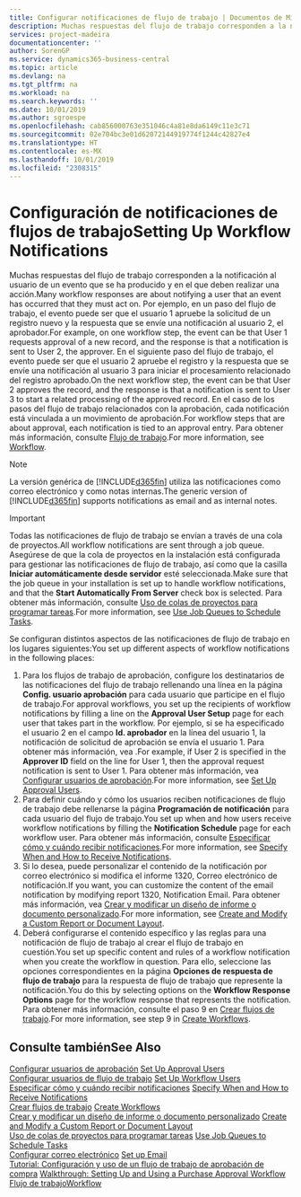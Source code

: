 ```yaml
---
title: Configurar notificaciones de flujo de trabajo | Documentos de Microsoft
description: Muchas respuestas del flujo de trabajo corresponden a la notificación al usuario de un evento que se ha producido y en el que deben realizar una acción. Por ejemplo, en un paso del flujo de trabajo, el evento puede ser que el usuario 1 apruebe la solicitud de un registro nuevo y la respuesta que se envíe una notificación al usuario 2, el aprobador. En el siguiente paso del flujo de trabajo, el evento puede ser que el usuario 2 apruebe el registro y la respuesta que se envíe una notificación al usuario 3 para iniciar el procesamiento relacionado del registro aprobado. En el caso de los pasos del flujo de trabajo relacionados con la aprobación, cada notificación está vinculada a un movimiento de aprobación.
services: project-madeira
documentationcenter: ''
author: SorenGP
ms.service: dynamics365-business-central
ms.topic: article
ms.devlang: na
ms.tgt_pltfrm: na
ms.workload: na
ms.search.keywords: ''
ms.date: 10/01/2019
ms.author: sgroespe
ms.openlocfilehash: cab856000763e351046c4a81e8da6149c11e3c71
ms.sourcegitcommit: 02e704bc3e01d62072144919774f1244c42827e4
ms.translationtype: HT
ms.contentlocale: es-MX
ms.lasthandoff: 10/01/2019
ms.locfileid: "2308315"
---
```

# <a name="setting-up-workflow-notifications"></a><span data-ttu-id="872e0-106">Configuración de notificaciones de flujos de trabajo</span><span class="sxs-lookup"><span data-stu-id="872e0-106">Setting Up Workflow Notifications</span></span>
<span data-ttu-id="872e0-107">Muchas respuestas del flujo de trabajo corresponden a la notificación al usuario de un evento que se ha producido y en el que deben realizar una acción.</span><span class="sxs-lookup"><span data-stu-id="872e0-107">Many workflow responses are about notifying a user that an event has occurred that they must act on.</span></span> <span data-ttu-id="872e0-108">Por ejemplo, en un paso del flujo de trabajo, el evento puede ser que el usuario 1 apruebe la solicitud de un registro nuevo y la respuesta que se envíe una notificación al usuario 2, el aprobador.</span><span class="sxs-lookup"><span data-stu-id="872e0-108">For example, on one workflow step, the event can be that User 1 requests approval of a new record, and the response is that a notification is sent to User 2, the approver.</span></span> <span data-ttu-id="872e0-109">En el siguiente paso del flujo de trabajo, el evento puede ser que el usuario 2 apruebe el registro y la respuesta que se envíe una notificación al usuario 3 para iniciar el procesamiento relacionado del registro aprobado.</span><span class="sxs-lookup"><span data-stu-id="872e0-109">On the next workflow step, the event can be that User 2 approves the record, and the response is that a notification is sent to User 3 to start a related processing of the approved record.</span></span> <span data-ttu-id="872e0-110">En el caso de los pasos del flujo de trabajo relacionados con la aprobación, cada notificación está vinculada a un movimiento de aprobación.</span><span class="sxs-lookup"><span data-stu-id="872e0-110">For workflow steps that are about approval, each notification is tied to an approval entry.</span></span> <span data-ttu-id="872e0-111">Para obtener más información, consulte [Flujo de trabajo](across-workflow.md).</span><span class="sxs-lookup"><span data-stu-id="872e0-111">For more information, see [Workflow](across-workflow.md).</span></span>  

> [!NOTE]  
>  <span data-ttu-id="872e0-112">La versión genérica de [!INCLUDE[d365fin](includes/d365fin_md.md)] utiliza las notificaciones como correo electrónico y como notas internas.</span><span class="sxs-lookup"><span data-stu-id="872e0-112">The generic version of [!INCLUDE[d365fin](includes/d365fin_md.md)] supports notifications as email and as internal notes.</span></span>  

> [!IMPORTANT]  
>  <span data-ttu-id="872e0-113">Todas las notificaciones de flujo de trabajo se envían a través de una cola de proyectos.</span><span class="sxs-lookup"><span data-stu-id="872e0-113">All workflow notifications are sent through a job queue.</span></span> <span data-ttu-id="872e0-114">Asegúrese de que la cola de proyectos en la instalación está configurada para gestionar las notificaciones de flujo de trabajo, así como que la casilla **Iniciar automáticamente desde servidor** esté seleccionada.</span><span class="sxs-lookup"><span data-stu-id="872e0-114">Make sure that the job queue in your installation is set up to handle workflow notifications, and that the **Start Automatically From Server** check box is selected.</span></span> <span data-ttu-id="872e0-115">Para obtener más información, consulte [Uso de colas de proyectos para programar tareas](admin-job-queues-schedule-tasks.md).</span><span class="sxs-lookup"><span data-stu-id="872e0-115">For more information, see [Use Job Queues to Schedule Tasks](admin-job-queues-schedule-tasks.md).</span></span>

<span data-ttu-id="872e0-116">Se configuran distintos aspectos de las notificaciones de flujo de trabajo en los lugares siguientes:</span><span class="sxs-lookup"><span data-stu-id="872e0-116">You set up different aspects of workflow notifications in the following places:</span></span>  

1.  <span data-ttu-id="872e0-117">Para los flujos de trabajo de aprobación, configure los destinatarios de las notificaciones del flujo de trabajo rellenando una línea en la página **Config. usuario aprobación** para cada usuario que participe en el flujo de trabajo.</span><span class="sxs-lookup"><span data-stu-id="872e0-117">For approval workflows, you set up the recipients of workflow notifications by filling a line on the **Approval User Setup** page for each user that takes part in the workflow.</span></span> <span data-ttu-id="872e0-118">Por ejemplo, si se ha especificado el usuario 2 en el campo **Id. aprobador** en la línea del usuario 1, la notificación de solicitud de aprobación se envía el usuario 1. Para obtener más información, vea .</span><span class="sxs-lookup"><span data-stu-id="872e0-118">For example, if User 2 is specified in the **Approver ID** field on the line for User 1, then the approval request notification is sent to User 1.</span></span> <span data-ttu-id="872e0-119">Para obtener más información, vea [Configurar usuarios de aprobación](across-how-to-set-up-approval-users.md).</span><span class="sxs-lookup"><span data-stu-id="872e0-119">For more information, see [Set Up Approval Users](across-how-to-set-up-approval-users.md).</span></span>  
2.  <span data-ttu-id="872e0-120">Para definir cuándo y cómo los usuarios reciben notificaciones de flujo de trabajo debe rellenarse la página **Programación de notificación** para cada usuario del flujo de trabajo.</span><span class="sxs-lookup"><span data-stu-id="872e0-120">You set up when and how users receive workflow notifications by filling the **Notification Schedule** page for each workflow user.</span></span> <span data-ttu-id="872e0-121">Para obtener más información, consulte [Especificar cómo y cuándo recibir notificaciones](across-how-to-specify-when-and-how-to-receive-notifications.md).</span><span class="sxs-lookup"><span data-stu-id="872e0-121">For more information, see [Specify When and How to Receive Notifications](across-how-to-specify-when-and-how-to-receive-notifications.md).</span></span>  
3.  <span data-ttu-id="872e0-122">Si lo desea, puede personalizar el contenido de la notificación por correo electrónico si modifica el informe 1320, Correo electrónico de notificación.</span><span class="sxs-lookup"><span data-stu-id="872e0-122">If you want, you can customize the content of the email notification by modifying report 1320, Notification Email.</span></span> <span data-ttu-id="872e0-123">Para obtener más información, vea [Crear y modificar un diseño de informe o documento personalizado](ui-how-create-custom-report-layout.md).</span><span class="sxs-lookup"><span data-stu-id="872e0-123">For more information, see [Create and Modify a Custom Report or Document Layout](ui-how-create-custom-report-layout.md).</span></span>  
4.  <span data-ttu-id="872e0-124">Deberá configurarse el contenido específico y las reglas para una notificación de flujo de trabajo al crear el flujo de trabajo en cuestión.</span><span class="sxs-lookup"><span data-stu-id="872e0-124">You set up specific content and rules of a workflow notification when you create the workflow in question.</span></span> <span data-ttu-id="872e0-125">Para ello, seleccione las opciones correspondientes en la página **Opciones de respuesta de flujo de trabajo** para la respuesta de flujo de trabajo que represente la notificación.</span><span class="sxs-lookup"><span data-stu-id="872e0-125">You do this by selecting options on the **Workflow Response Options** page for the workflow response that represents the notification.</span></span> <span data-ttu-id="872e0-126">Para obtener más información, consulte el paso 9 en [Crear flujos de trabajo](across-how-to-create-workflows.md).</span><span class="sxs-lookup"><span data-stu-id="872e0-126">For more information, see step 9 in [Create Workflows](across-how-to-create-workflows.md).</span></span>  

## <a name="see-also"></a><span data-ttu-id="872e0-127">Consulte también</span><span class="sxs-lookup"><span data-stu-id="872e0-127">See Also</span></span>  
 <span data-ttu-id="872e0-128">[Configurar usuarios de aprobación](across-how-to-set-up-approval-users.md) </span><span class="sxs-lookup"><span data-stu-id="872e0-128">[Set Up Approval Users](across-how-to-set-up-approval-users.md) </span></span>  
 <span data-ttu-id="872e0-129">[Configurar usuarios de flujo de trabajo](across-how-to-set-up-workflow-users.md) </span><span class="sxs-lookup"><span data-stu-id="872e0-129">[Set Up Workflow Users](across-how-to-set-up-workflow-users.md) </span></span>  
 <span data-ttu-id="872e0-130">[Especificar cómo y cuándo recibir notificaciones](across-how-to-specify-when-and-how-to-receive-notifications.md) </span><span class="sxs-lookup"><span data-stu-id="872e0-130">[Specify When and How to Receive Notifications](across-how-to-specify-when-and-how-to-receive-notifications.md) </span></span>  
 <span data-ttu-id="872e0-131">[Crear flujos de trabajo](across-how-to-create-workflows.md) </span><span class="sxs-lookup"><span data-stu-id="872e0-131">[Create Workflows](across-how-to-create-workflows.md) </span></span>  
 <span data-ttu-id="872e0-132">[Crear y modificar un diseño de informe o documento personalizado](ui-how-create-custom-report-layout.md) </span><span class="sxs-lookup"><span data-stu-id="872e0-132">[Create and Modify a Custom Report or Document Layout](ui-how-create-custom-report-layout.md) </span></span>  
 <span data-ttu-id="872e0-133">[Uso de colas de proyectos para programar tareas](admin-job-queues-schedule-tasks.md) </span><span class="sxs-lookup"><span data-stu-id="872e0-133">[Use Job Queues to Schedule Tasks](admin-job-queues-schedule-tasks.md) </span></span>  
 <span data-ttu-id="872e0-134">[Configurar correo electrónico](admin-how-setup-email.md) </span><span class="sxs-lookup"><span data-stu-id="872e0-134">[Set up Email](admin-how-setup-email.md) </span></span>  
 <span data-ttu-id="872e0-135">[Tutorial: Configuración y uso de un flujo de trabajo de aprobación de compra](walkthrough-setting-up-and-using-a-purchase-approval-workflow.md) </span><span class="sxs-lookup"><span data-stu-id="872e0-135">[Walkthrough: Setting Up and Using a Purchase Approval Workflow](walkthrough-setting-up-and-using-a-purchase-approval-workflow.md) </span></span>  
 [<span data-ttu-id="872e0-136">Flujo de trabajo</span><span class="sxs-lookup"><span data-stu-id="872e0-136">Workflow</span></span>](across-workflow.md)   
